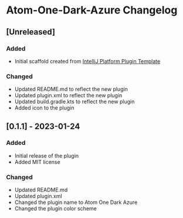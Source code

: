<!-- Keep a Changelog guide -> https://keepachangelog.com -->

# Atom-One-Dark-Azure Changelog

## [Unreleased]
### Added
- Initial scaffold created from [IntelliJ Platform Plugin Template](https://github.com/JetBrains/intellij-platform-plugin-template)

### Changed
- Updated README.md to reflect the new plugin
- Updated plugin.xml to reflect the new plugin
- Updated build.gradle.kts to reflect the new plugin
- Added icon to the plugin

## [0.1.1] - 2023-01-24
### Added
- Initial release of the plugin
- Added MIT license

### Changed
- Updated README.md
- Updated plugin.xml
- Changed the plugin name to Atom One Dark Azure
- Changed the plugin color scheme